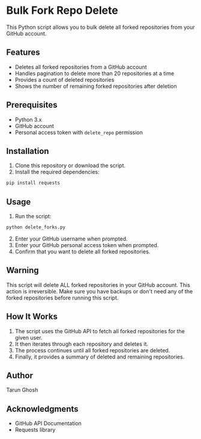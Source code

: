 # Bulk Fork Repo Delete

This Python script allows you to bulk delete all forked repositories from your GitHub account.

## Features

- Deletes all forked repositories from a GitHub account
- Handles pagination to delete more than 20 repositories at a time
- Provides a count of deleted repositories
- Shows the number of remaining forked repositories after deletion

## Prerequisites

- Python 3.x
- GitHub account
- Personal access token with `delete_repo` permission

## Installation

1. Clone this repository or download the script.
2. Install the required dependencies:

```bash
pip install requests
```

## Usage

1. Run the script:

```bash
python delete_forks.py
```

2. Enter your GitHub username when prompted.
3. Enter your GitHub personal access token when prompted.
4. Confirm that you want to delete all forked repositories.

## Warning

This script will delete ALL forked repositories in your GitHub account. This action is irreversible. Make sure you have backups or don't need any of the forked repositories before running this script.

## How It Works

1. The script uses the GitHub API to fetch all forked repositories for the given user.
2. It then iterates through each repository and deletes it.
3. The process continues until all forked repositories are deleted.
4. Finally, it provides a summary of deleted and remaining repositories.

## Author

Tarun Ghosh

## Acknowledgments

- GitHub API Documentation
- Requests library
